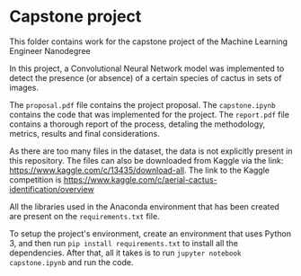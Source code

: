 # Capstone project
This folder contains work for the capstone project of the Machine Learning Engineer Nanodegree

In this project, a Convolutional Neural Network model was implemented to detect the presence (or absence) of a certain species of cactus in sets of images.

The `proposal.pdf` file contains the project proposal. The `capstone.ipynb` contains the code that was implemented for the project. The `report.pdf` file contains a thorough report of the process, detaling the methodology, metrics, results and final considerations.

As there are too many files in the dataset, the data is not explicitly present in this repository. The files can also be downloaded from Kaggle via the link: https://www.kaggle.com/c/13435/download-all.
The link to the Kaggle competition is https://www.kaggle.com/c/aerial-cactus-identification/overview

All the libraries used in the Anaconda environment that has been created are present on the `requirements.txt` file.

To setup the project's environment, create an environment that uses Python 3, and then run `pip install requirements.txt` to install all the dependencies. After that, all it takes is to run `jupyter notebook capstone.ipynb` and run the code.


